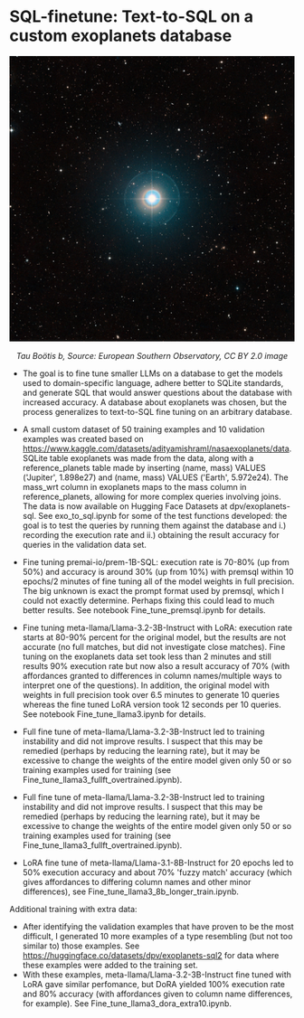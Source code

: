 # SQL-finetune: Text-to-SQL on a custom exoplanets database
<div style="text-align: center;">
    <img src="assets/tau-bootis-b.jpg" alt="Tau Boötis b" width="600" />
    <p><em>Tau Boötis b, Source: European Southern Observatory, CC BY 2.0 image</em></p>
</div>

- The goal is to fine tune smaller LLMs on a  database to get the models used to domain-specific language, adhere better to SQLite standards, and generate SQL that would answer questions about the database with increased accuracy.  A database about exoplanets was chosen, but the process generalizes to text-to-SQL fine tuning on an arbitrary database.
  
- A small custom dataset of 50 training examples and 10 validation examples was created based on https://www.kaggle.com/datasets/adityamishraml/nasaexoplanets/data. SQLite table exoplanets was made from the data, along with a reference_planets table made by inserting (name, mass) VALUES ('Jupiter', 1.898e27) and (name, mass) VALUES ('Earth', 5.972e24). The mass_wrt column in exoplanets maps to the mass column in reference_planets, allowing for more complex queries involving joins.  The data is now available on Hugging Face Datasets at dpv/exoplanets-sql.  See exo_to_sql.ipynb for some of the test functions developed: the goal is to test the queries by running them against the database and i.) recording the execution rate and ii.) obtaining the result accuracy for queries in the validation data set.
  
- Fine tuning premai-io/prem-1B-SQL: execution rate is 70-80% (up from 50%) and accuracy is around 30% (up from 10%) with premsql within 10 epochs/2 minutes of fine tuning all of the model weights in full precision.  The big unknown is exact the prompt format used by premsql, which I could not exactly determine.  Perhaps fixing this could lead to much better results. See notebook Fine_tune_premsql.ipynb for details.
  
- Fine tuning meta-llama/Llama-3.2-3B-Instruct with LoRA: execution rate starts at 80-90% percent for the original model, but the results are not accurate (no full matches, but did not investigate close matches). Fine tuning on the exoplanets data set took less than 2 minutes and still results 90% execution rate but now also a result accuracy of 70% (with affordances granted to differences in column names/multiple ways to interpret one of the questions).  In addition, the original model with weights in full precision took over 6.5 minutes to generate 10 queries whereas the fine tuned LoRA version took 12 seconds per 10 queries.  See notebook Fine_tune_llama3.ipynb for details.

- Full fine tune of meta-llama/Llama-3.2-3B-Instruct led to training instability and did not improve results.  I suspect that this may be remedied (perhaps by reducing the learning rate), but it may be excessive to change the weights of the entire model given only 50 or so training examples used for training (see Fine_tune_llama3_fullft_overtrained.ipynb).

- Full fine tune of meta-llama/Llama-3.2-3B-Instruct led to training instability and did not improve results.  I suspect that this may be remedied (perhaps by reducing the learning rate), but it may be excessive to change the weights of the entire model given only 50 or so training examples used for training (see Fine_tune_llama3_fullft_overtrained.ipynb).
  
- LoRA fine tune of meta-llama/Llama-3.1-8B-Instruct for 20 epochs led to 50% execution accuracy and about 70% 'fuzzy match' accuracy (which gives affordances to differing column names and other minor differences), see Fine_tune_llama3_8b_longer_train.ipynb.

Additional training with extra data:
- After identifying the validation examples that have proven to be the most difficult, I generated 10 more examples of a type resembling (but not too similar to) those examples.  See https://huggingface.co/datasets/dpv/exoplanets-sql2 for data where these examples were added to the training set.
- With these examples, meta-llama/Llama-3.2-3B-Instruct fine tuned with LoRA gave similar perfomance, but DoRA yielded 100% execution rate and 80% accuracy (with affordances given to column name differences, for example).  See Fine_tune_llama3_dora_extra10.ipynb.

